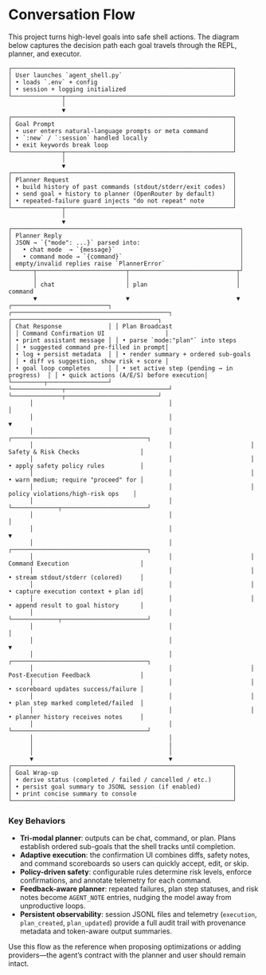 # Conversation Flow

This project turns high-level goals into safe shell actions. The diagram below captures the decision path each goal travels through the REPL, planner, and executor.

```
┌──────────────────────────────────────────────────────────────┐
│ User launches `agent_shell.py`                               │
│ • loads `.env` + config                                      │
│ • session + logging initialized                              │
└──────────────┬───────────────────────────────────────────────┘
			   │
			   ▼
┌──────────────────────────────────────────────────────────────┐
│ Goal Prompt                                                  │
│ • user enters natural-language prompts or meta command       │
│ • `:new` / `:session` handled locally                        │
│ • exit keywords break loop                                   │
└──────────────┬───────────────────────────────────────────────┘
			   │
			   ▼
┌──────────────────────────────────────────────────────────────┐
│ Planner Request                                              │
│ • build history of past commands (stdout/stderr/exit codes)  │
│ • send goal + history to planner (OpenRouter by default)     │
│ • repeated-failure guard injects "do not repeat" note        │
└──────────────┬───────────────────────────────────────────────┘
		 	   │
		 	   ▼
┌────────────────────────────────────────────────────────────────┐
│ Planner Reply                                                	 │
│ JSON → `{"mode": ...}` parsed into:                          	 │
│   • chat mode  → `{message}`                                 	 │
│   • command mode → `{command}`                               	 │
│ empty/invalid replies raise `PlannerError`                   	 │
└──────┬─────────────────────────┬──────────────────────────────┬┘
	   │                         │                              │
	   │ chat                    │ plan                         │ command
	   ▼                         ▼                              ▼
┌───────────────────────────┐ ┌────────────────────────────────────────────┐ ┌─────────────────────────────────────────┐
│ Chat Response             │ │ Plan Broadcast                             │ │ Command Confirmation UI                 │
│ • print assistant message │ │ • parse `mode:"plan"` into steps           │ │ • suggested command pre-filled in prompt│
│ • log + persist metadata  │ │ • render summary + ordered sub-goals       │ │ • diff vs suggestion, show risk + score │
│ • goal loop completes     │ │ • set active step (pending → in progress)  │ │ • quick actions (A/E/S) before execution│
└─────────┬─────────────────┘ └──────────────┬─────────────────────────────┘ └──────────────┬──────────────────────────┘
	  │                                      │                                            	│
	  │                                      │                                            	▼
	  │                                      │                      ┌──────────────────────────────────────┐
	  │                                      │                      │ Safety & Risk Checks                 │
	  │                                      │                      │ • apply safety policy rules          │
	  │                                      │                      │ • warn medium; require "proceed" for │
	  │                                      │                      │   policy violations/high-risk ops    │
	  │                                      │                      └─────────────┬────────────────────────┘
	  │                                      │                                    │
	  │                                      │                                    ▼
	  │                                      │                      ┌──────────────────────────────────────┐
	  │                                      │                      │ Command Execution                    │
	  │                                      │                      │ • stream stdout/stderr (colored)     │
	  │                                      │                      │ • capture execution context + plan id│
	  │                                      │                      │ • append result to goal history      │
	  │                                      │                      └─────────────┬────────────────────────┘
	  │                                      │                                    │
	  │                                      │                                    ▼
	  │                                      │                      ┌──────────────────────────────────────┐
	  │                                      │                      │ Post-Execution Feedback              │
	  │                                      │                      │ • scoreboard updates success/failure │
	  │                                      │                      │ • plan step marked completed/failed  │
	  │                                      │                      │ • planner history receives notes     │
	  │                                      │                      └──────────────────────────────────────┘
	  │                                      │
	  │                                      |
	  │                                      │
	  ▼                                      ▼
┌──────────────────────────────────────────────────────────────┐
│ Goal Wrap-up                                                 │
│ • derive status (completed / failed / cancelled / etc.)      │
│ • persist goal summary to JSONL session (if enabled)         │
│ • print concise summary to console                           │
└──────────────────────────────────────────────────────────────┘
```

### Key Behaviors

- **Tri-modal planner**: outputs can be chat, command, or plan. Plans establish ordered sub-goals that the shell tracks until completion.
- **Adaptive execution**: the confirmation UI combines diffs, safety notes, and command scoreboards so users can quickly accept, edit, or skip.
- **Policy-driven safety**: configurable rules determine risk levels, enforce confirmations, and annotate telemetry for each command.
- **Feedback-aware planner**: repeated failures, plan step statuses, and risk notes become `AGENT_NOTE` entries, nudging the model away from unproductive loops.
- **Persistent observability**: session JSONL files and telemetry (`execution`, `plan_created`, `plan_updated`) provide a full audit trail with provenance metadata and token-aware output summaries.

Use this flow as the reference when proposing optimizations or adding providers—the agent’s contract with the planner and user should remain intact.
